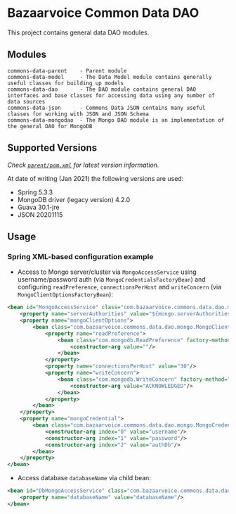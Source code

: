 Bazaarvoice Common Data DAO
======

This project contains general data DAO modules.

## Modules
```
commons-data-parent    - Parent module
commons-data-model     - The Data Model module contains generally useful classes for building up models
commons-data-dao       - The DAO module contains general DAO interfaces and base classes for accessing data using any number of data sources
commons-data-json      - Commons Data JSON contains many useful classes for working with JSON and JSON Schema
commons-data-mongodao  - The Mongo DAO module is an implementation of the general DAO for MongoDB
```

## Supported Versions
_Check [`parent/pom.xml`](parent/pom.xml) for latest version information._

At date of writing (Jan 2021) the following versions are used:
- Spring 5.3.3
- MongoDB driver (legacy version) 4.2.0
- Guava 30.1-jre
- JSON 20201115

## Usage
### Spring XML-based configuration example
- Access to Mongo server/cluster via `MongoAccessService` using username/password auth (via `MongoCredentialsFactoryBean`) and configuring `readPreference`,
`connectionsPerHost` and `writeConcern` (via `MongoClientOptionsFactoryBean`):
```xml
<bean id="MongoAccessService" class="com.bazaarvoice.commons.data.dao.mongo.impl.MongoAccessServiceImpl" abstract="true">
    <property name="serverAuthorities" value="${mongo.serverAuthorities}"/>
    <property name="mongoClientOptions">
        <bean class="com.bazaarvoice.commons.data.dao.mongo.MongoClientOptionsFactoryBean">
            <property name="readPreference">
                <bean class="com.mongodb.ReadPreference" factory-method="valueOf">
                    <constructor-arg value=""/>
                </bean>
            </property>
            <property name="connectionsPerHost" value="30"/>
            <property name="writeConcern">
                <bean class="com.mongodb.WriteConcern" factory-method="valueOf">
                    <constructor-arg value="ACKNOWLEDGED"/>
                </bean>
            </property>
        </bean>
    </property>
    <property name="mongoCredential">
        <bean class="com.bazaarvoice.commons.data.dao.mongo.MongoCredentialsFactoryBean" >
            <constructor-arg index="0" value="username"/>
            <constructor-arg index="1" value="password"/>
            <constructor-arg index="2" value="authDb"/>
        </bean>
    </property>
</bean>
```
- Access database `databaseName` via child bean: 
```xml
<bean id="DbMongoAccessService" class="com.bazaarvoice.commons.data.dao.mongo.impl.MongoAccessServiceImpl" parent="MongoAccessService">
    <property name="databaseName" value="databaseName"/>
</bean>
```
